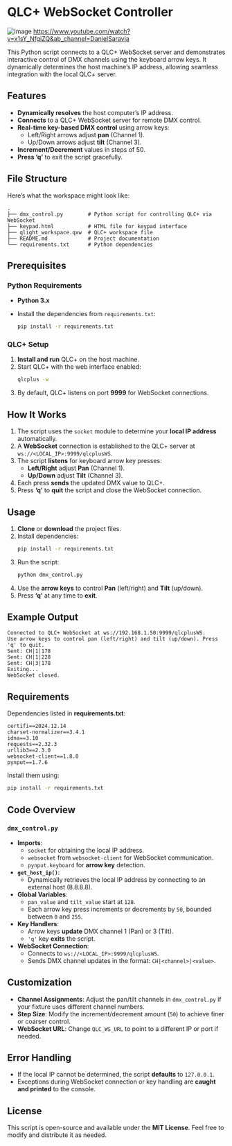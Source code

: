 # QLC+ WebSocket Controller
![image](https://github.com/user-attachments/assets/8a3ad0e1-aebd-4ec4-83d7-920381c55baf)
https://www.youtube.com/watch?v=x1sY_NfgiZQ&ab_channel=DanielSaravia

This Python script connects to a QLC+ WebSocket server and demonstrates interactive control of DMX channels using the keyboard arrow keys. It dynamically determines the host machine’s IP address, allowing seamless integration with the local QLC+ server.

## Features

- **Dynamically resolves** the host computer’s IP address.  
- **Connects** to a QLC+ WebSocket server for remote DMX control.  
- **Real-time key-based DMX control** using arrow keys:
  - Left/Right arrows adjust **pan** (Channel 1).  
  - Up/Down arrows adjust **tilt** (Channel 3).  
- **Increment/Decrement** values in steps of 50.  
- **Press ‘q’** to exit the script gracefully.

## File Structure

Here’s what the workspace might look like:

```
.
├── dmx_control.py        # Python script for controlling QLC+ via WebSocket
├── keypad.html           # HTML file for keypad interface
├── qlight_workspace.qxw  # QLC+ workspace file
├── README.md             # Project documentation
└── requirements.txt      # Python dependencies
```

## Prerequisites

### Python Requirements

- **Python 3.x**  
- Install the dependencies from `requirements.txt`:

  ```bash
  pip install -r requirements.txt
  ```

### QLC+ Setup

1. **Install and run** QLC+ on the host machine.  
2. Start QLC+ with the web interface enabled:
   ```bash
   qlcplus -w
   ```
3. By default, QLC+ listens on port **9999** for WebSocket connections.

## How It Works

1. The script uses the `socket` module to determine your **local IP address** automatically.  
2. A **WebSocket** connection is established to the QLC+ server at `ws://<LOCAL_IP>:9999/qlcplusWS`.  
3. The script **listens** for keyboard arrow key presses:
   - **Left/Right** adjust **Pan** (Channel 1).
   - **Up/Down** adjust **Tilt** (Channel 3).
4. Each press **sends** the updated DMX value to QLC+.  
5. Press **‘q’** to **quit** the script and close the WebSocket connection.

## Usage

1. **Clone** or **download** the project files.  
2. Install dependencies:
   ```bash
   pip install -r requirements.txt
   ```
3. Run the script:
   ```bash
   python dmx_control.py
   ```
4. Use the **arrow keys** to control **Pan** (left/right) and **Tilt** (up/down).  
5. Press **‘q’** at any time to **exit**.

## Example Output

```
Connected to QLC+ WebSocket at ws://192.168.1.50:9999/qlcplusWS.
Use arrow keys to control pan (left/right) and tilt (up/down). Press 'q' to quit.
Sent: CH|1|178
Sent: CH|1|228
Sent: CH|3|178
Exiting...
WebSocket closed.
```

## Requirements

Dependencies listed in **requirements.txt**:

```
certifi==2024.12.14
charset-normalizer==3.4.1
idna==3.10
requests==2.32.3
urllib3==2.3.0
websocket-client==1.8.0
pynput==1.7.6
```

Install them using:

```bash
pip install -r requirements.txt
```

## Code Overview

### `dmx_control.py`

- **Imports**:
  - `socket` for obtaining the local IP address.
  - `websocket` from `websocket-client` for WebSocket communication.
  - `pynput.keyboard` for **arrow key** detection.
- **`get_host_ip()`**:
  - Dynamically retrieves the local IP address by connecting to an external host (8.8.8.8).
- **Global Variables**:
  - `pan_value` and `tilt_value` start at `128`.
  - Each arrow key press increments or decrements by `50`, bounded between `0` and `255`.
- **Key Handlers**:
  - Arrow keys **update** DMX channel 1 (Pan) or 3 (Tilt).
  - `'q'` key **exits** the script.
- **WebSocket Connection**:
  - Connects to `ws://<LOCAL_IP>:9999/qlcplusWS`.
  - Sends DMX channel updates in the format: `CH|<channel>|<value>`.

## Customization

- **Channel Assignments**: Adjust the pan/tilt channels in `dmx_control.py` if your fixture uses different channel numbers.
- **Step Size**: Modify the increment/decrement amount (`50`) to achieve finer or coarser control.
- **WebSocket URL**: Change `QLC_WS_URL` to point to a different IP or port if needed.

## Error Handling

- If the local IP cannot be determined, the script **defaults** to `127.0.0.1`.
- Exceptions during WebSocket connection or key handling are **caught and printed** to the console.

## License

This script is open-source and available under the **MIT License**. Feel free to modify and distribute it as needed.

